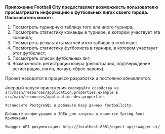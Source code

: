 **Приложение Football City предоставляет возможность пользователю просматривать информацию о футбольных лигах своего города.
Пользователь может:**
1) Посмотреть турнирную таблицу того или иного турнира;
2) Посмотреть статистику команды в турнире, в котором участвует эта команда;
3) Посмотреть результаты матчей и кто забивал в этой игре;
4) Посмотреть статистику футболиста в турнире, в котором участвует этот футболист;
5) Посмотреть список футбольных лиг;
6) Возможность регистрации юзера (регистрация, подтверждение регистрации, логин, логаут, сброс пароля)

Проект находится в процессе разработки и постоянно обновляется.

#первый запуск приложения
`скопируйте ссвойства из src/main/resources/application.properties.example в src/main/resources/application-dev.properties`

`Установите PostgreSQL и добавьте базу данных footballcity.`

`Добавьте конфигурацию в IDEA для запуска в качестве Spring Boot приложения`

`Swagger API документация: http://localhost:8081/aspect-api/swagger-ui/ `
